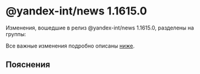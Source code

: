 # @yandex-int/news 1.1615.0

<!-- ЧЕЛОВЕЧЕСКОЕ ВСТУПЛЕНИЕ -->

Изменения, вошедшие в релиз @yandex-int/news 1.1615.0, разделены на группы:

Все важные изменения подробно описаны [ниже](#Пояснения).

## Пояснения


